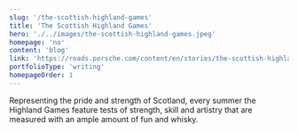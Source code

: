 ```yaml
---
slug: '/the-scottish-highland-games'
title: 'The Scottish Highland Games'
hero: './../images/the-scottish-highland-games.jpeg'
homepage: 'no'
content: 'blog'
link: 'https://roads.porsche.com/content/en/stories/the-scottish-highland-games'
portfolioType: 'writing'
homepageOrder: 1
---
```


Representing the pride and strength of Scotland, every summer the Highland Games feature tests of strength, skill and artistry that are measured with an ample amount of fun and whisky.
